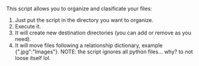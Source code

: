 This script allows you to organize and clasificate your files:
1. Just put the script in the directory you want to organize.
2. Execute it.
3. It will create new destination directories (you can add or remove as you need).
4. It will move files following a relationship dictionary, example {".jpg":"Images"}.
   NOTE: the script ignores all python files... why? to not loose itself lol.
